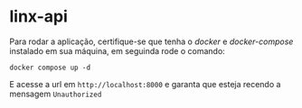 # linx-api

Para rodar a aplicação, certifique-se que tenha o *docker* e *docker-compose* instalado em sua máquina, em seguinda rode o comando:

```
docker compose up -d
```

E acesse a url em `http://localhost:8000` e garanta que esteja recendo a mensagem `Unauthorized`
